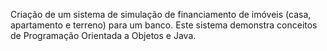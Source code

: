 Criação de um sistema de simulação de financiamento de imóveis (casa, apartamento e terreno) para um banco. Este sistema demonstra conceitos de Programação Orientada a Objetos e Java.